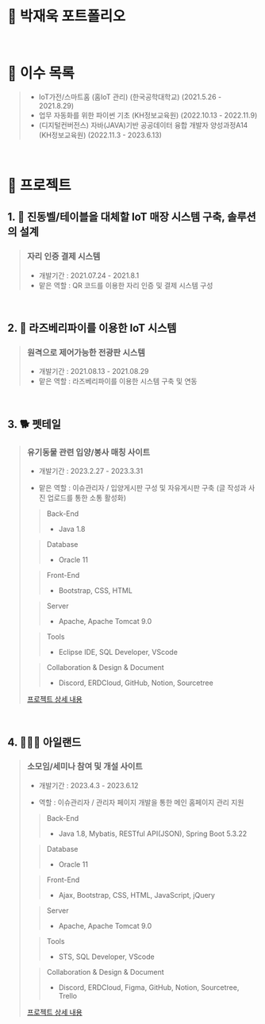 # 📜 박재욱 포트폴리오

<br />

# 📒 이수 목록

> - IoT가전/스마트홈 (홈IoT 관리) (한국공학대학교) (2021.5.26 - 2021.8.29)  
> - 업무 자동화를 위한 파이썬 기초 (KH정보교육원) (2022.10.13 - 2022.11.9)   
> - (디지털컨버전스) 자바(JAVA)기반 공공데이터 융합 개발자 양성과정A14 (KH정보교육원) (2022.11.3 - 2023.6.13)
   


<br />

# 📝 프로젝트
## 1. 📳 진동벨/테이블을 대체할 IoT 매장 시스템 구축, 솔루션의 설계

> ### 자리 인증 결제 시스템
>
> - 개발기간 : 2021.07.24 - 2021.8.1
> - 맡은 역할 : QR 코드를 이용한 자리 인증 및 결제 시스템 구성

<br />

## 2. 🍓 라즈베리파이를 이용한 IoT 시스템

> ### 원격으로 제어가능한 전광판 시스템
>
> - 개발기간 : 2021.08.13 - 2021.08.29
> - 맡은 역할 : 라즈베리파이를 이용한 시스템 구축 및 연동

<br />

## 3. 🐕 펫테일

> ### 유기동물 관련 입양/봉사 매칭 사이트
>
> - 개발기간 : 2023.2.27 - 2023.3.31
> 
> - 맡은 역할 : 이슈관리자 / 입양게시판 구성 및 자유게시판 구축 (글 작성과 사진 업로드를 통한 소통 활성화)
>
>
>> Back-End
>> - Java 1.8
>
>> Database
>> - Oracle 11
>
>> Front-End
>> - Bootstrap, CSS, HTML
>
>> Server
>> - Apache, Apache Tomcat 9.0
>
>> Tools
>> - Eclipse IDE, SQL Developer, VScode
>
>> Collaboration & Design & Document
>> - Discord, ERDCloud, GitHub, Notion, Sourcetree
>
> [프로젝트 상세 내용](https://google/com)

<br />

## 4. 🧑‍🤝‍🧑 아일랜드

> ### 소모임/세미나 참여 및 개설 사이트
>
> - 개발기간 : 2023.4.3 - 2023.6.12
>   
> - 역할 : 이슈관리자 / 관리자 페이지 개발을 통한 메인 홈페이지 관리 지원
>
>> Back-End
>> - Java 1.8, Mybatis, RESTful API(JSON), Spring Boot 5.3.22
>
>> Database
>> - Oracle 11
>
>> Front-End
>> - Ajax, Bootstrap, CSS, HTML, JavaScript, jQuery
>
>> Server
>> - Apache, Apache Tomcat 9.0
>
>> Tools
>> - STS, SQL Developer, VScode
>
>> Collaboration & Design & Document
>> - Discord, ERDCloud, Figma, GitHub, Notion, Sourcetree, Trello
>
> [프로젝트 상세 내용](https://github.com/jaewook99/pettail)

